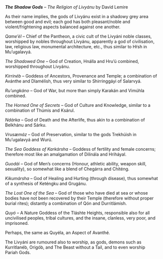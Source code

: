 **_The Shadow Gods_** _– The Religion of Livyánu_
by David Lemire

As their name implies, the gods of Livyánu exist in a shadowy grey area between good and evil; each god has both pleasant/noble and violent/frightening aspects balanced against one another.

_Qame’él –_ Chief of the Pantheon, a civic cult of the Livyáni noble classes, worshipped by nobles throughout Livyánu, apparently a god of civilisation, law, religious law, monumental architecture, etc., thus similar to Hŕsh in Mu’ugalavyá.

_The Shadowed One_ – God of Creation, Hnálla and Hru’ú combined, worshipped throughout Livyánu.

_Kirrinéb_ – Goddess of Ancestors, Provenance and Temple; a combination of Avánthe and Dlamélish, thus very similar to Shirringgáyi of Salarvyá.

_Ru’ungkáno_ – God of War, but more than simply Karakán and Vimúhla combined.

_The Horned One of Secrets_ – God of Culture and Knowledge, similar to a combination of Thúmis and Ksárul.

_Ndárka_ – God of Death and the Afterlife, thus akin to a combination of Belkhánu and Sárku.

_Vrusæmáz_ – God of Preservation, similar to the gods Trekhúish in Mu’ugalavyá and Wurú.

_The Sea Goddess of Karkársha –_ Goddess of fertility and female concerns; therefore most like an amalgamation of Dilinála and Hriháyal.

_Guodái –_ God of Men’s concerns (Honour, athletic ability, weapon skill, sexuality), so somewhat like a blend of Chegárra and Chiténg.

_Kikumársha –_ God of Healing and Hurting (through disease), thus somewhat of a synthesis of Keténgku and Grugánu.

_The Lost One of the Sea –_ God of those who have died at sea or whose bodies have not been recovered by their Temple (therefore without proper burial rites); distantly a combination of Qón and Durritlámish.

_Quyó_ – A Nature Goddess of the Tláshte Heights, responsible also for all uncivilised peoples, tribal cultures, and the insane, clanless, very poor, and imprisoned.

Perhaps, the same as Quyéla, an Aspect of Avanthé.

The Livyáni are rumoured also to worship, as gods, demons such as Kurritlanéb, Origób, and The Beast without a Tail, and to even worship Pariah Gods.